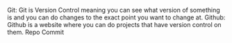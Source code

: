 Git: Git is Version Control meaning you can see what version of something is and you can do changes to the exact point you want to change at.
Github: Github is a website where you can do projects that have version control on them.
Repo
Commit
